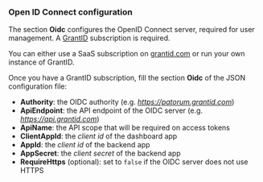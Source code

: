 ﻿### Open ID Connect configuration

The section **Oidc** configures the OpenID Connect server, required for user management. A [GrantID](../../grant-id/index.md) subscription is required.

You can either use a SaaS subscription on [grantid.com](https://grantid.com/) or run your own instance of GrantID.

Once you have a GrantID subscription, fill the section **Oidc** of the JSON configuration file:

* **Authority**: the OIDC authority (e.g. *https://patorum.grantid.com*)
* **ApiEndpoint**: the API endpoint of the OIDC server (e.g. *https://api.grantid.com*)
* **ApiName**: the API scope that will be required on access tokens
* **ClientAppId**: the *client id* of the dashboard app
* **AppId**: the *client id* of the backend app
* **AppSecret**: the *client secret* of the backend app
* **RequireHttps** (optional): set to `false` if the OIDC server does not use HTTPS